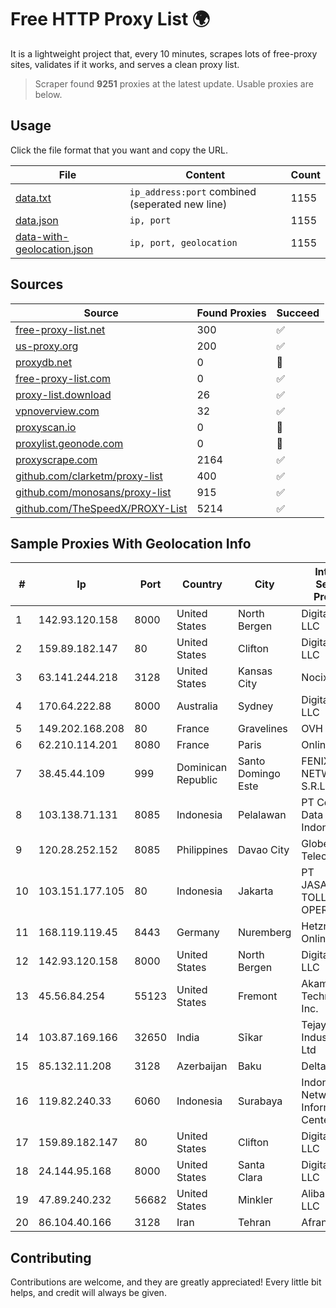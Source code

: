 
# Free HTTP Proxy List 🌍

It is a lightweight project that, every 10 minutes, scrapes lots of free-proxy sites, validates if it works, and serves a clean proxy list.


> Scraper found **9251** proxies at the latest update. Usable proxies are below.

## Usage

Click the file format that you want and copy the URL.


|File|Content|Count|
|----|-------|-----|
|[data.txt](https://raw.githubusercontent.com/themiralay/Proxy-List-World/master/data.txt)|`ip_address:port` combined (seperated new line)|1155|
|[data.json](https://raw.githubusercontent.com/themiralay/Proxy-List-World/master/data.json)|`ip, port`|1155|
|[data-with-geolocation.json](https://raw.githubusercontent.com/themiralay/Proxy-List-World/master/data-with-geolocation.json)|`ip, port, geolocation`|1155|

## Sources

|Source|Found Proxies|Succeed|
|------|-------------|-------|
|[free-proxy-list.net](https://free-proxy-list.net)|300|✅|
|[us-proxy.org](https://www.us-proxy.org)|200|✅|
|[proxydb.net](http://proxydb.net)|0|🚫|
|[free-proxy-list.com](https://free-proxy-list.com/?page=&port=&type%5B%5D=http&type%5B%5D=https&up_time=0&search=Search)|0|✅|
|[proxy-list.download](https://www.proxy-list.download/HTTP)|26|✅|
|[vpnoverview.com](https://vpnoverview.com/privacy/anonymous-browsing/free-proxy-servers)|32|✅|
|[proxyscan.io](https://www.proxyscan.io)|0|🚫|
|[proxylist.geonode.com](https://proxylist.geonode.com/api/proxy-list?limit=300&page=1&sort_by=lastChecked&sort_type=desc&protocols=http,https)|0|🚫|
|[proxyscrape.com](https://api.proxyscrape.com/v2/?request=displayproxies&protocol=http&timeout=10000&country=all&ssl=all&anonymity=all)|2164|✅|
|[github.com/clarketm/proxy-list](https://raw.githubusercontent.com/clarketm/proxy-list/master/proxy-list-raw.txt)|400|✅|
|[github.com/monosans/proxy-list](https://raw.githubusercontent.com/monosans/proxy-list/main/proxies/http.txt)|915|✅|
|[github.com/TheSpeedX/PROXY-List](https://raw.githubusercontent.com/TheSpeedX/PROXY-List/master/http.txt)|5214|✅|


## Sample Proxies With Geolocation Info

|#|Ip|Port|Country|City|Internet Service Provider|
|-|--|----|-------|----|-------------------------|
|1|142.93.120.158|8000|United States|North Bergen|DigitalOcean, LLC|
|2|159.89.182.147|80|United States|Clifton|DigitalOcean, LLC|
|3|63.141.244.218|3128|United States|Kansas City|Nocix, LLC|
|4|170.64.222.88|8000|Australia|Sydney|DigitalOcean, LLC|
|5|149.202.168.208|80|France|Gravelines|OVH SAS|
|6|62.210.114.201|8080|France|Paris|Online SAS|
|7|38.45.44.109|999|Dominican Republic|Santo Domingo Este|FENIX NETWORKS, S.R.L.|
|8|103.138.71.131|8085|Indonesia|Pelalawan|PT Centronet Data Indonesia|
|9|120.28.252.152|8085|Philippines|Davao City|Globe Telecom|
|10|103.151.177.105|80|Indonesia|Jakarta|PT JASAMARGA TOLLROAD OPERATOR|
|11|168.119.119.45|8443|Germany|Nuremberg|Hetzner Online GmbH|
|12|142.93.120.158|8000|United States|North Bergen|DigitalOcean, LLC|
|13|45.56.84.254|55123|United States|Fremont|Akamai Technologies, Inc.|
|14|103.87.169.166|32650|India|Sīkar|Tejays Industries Pvt Ltd|
|15|85.132.11.208|3128|Azerbaijan|Baku|Delta|
|16|119.82.240.33|6060|Indonesia|Surabaya|Indonesia Network Information Center|
|17|159.89.182.147|80|United States|Clifton|DigitalOcean, LLC|
|18|24.144.95.168|8000|United States|Santa Clara|DigitalOcean, LLC|
|19|47.89.240.232|56682|United States|Minkler|Alibaba.com LLC|
|20|86.104.40.166|3128|Iran|Tehran|Afranet|



## Contributing

Contributions are welcome, and they are greatly appreciated! Every
little bit helps, and credit will always be given.

